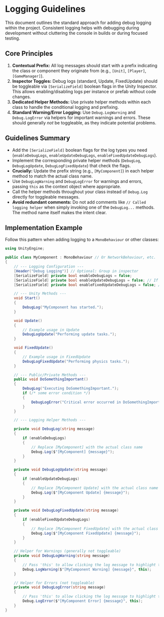 # Logging Guidelines

This document outlines the standard approach for adding debug logging within the project. Consistent logging helps with debugging during development without cluttering the console in builds or during focused testing.

## Core Principles

1.  **Contextual Prefix:** All log messages should start with a prefix indicating the class or component they originate from (e.g., `[Unit]`, `[Player]`, `[GameManager]`).
2.  **Inspector Toggles:** Debug logs (standard, Update, FixedUpdate) should be toggleable via `[SerializeField]` boolean flags in the Unity Inspector. This allows enabling/disabling logs per instance or prefab without code changes.
3.  **Dedicated Helper Methods:** Use private helper methods within each class to handle the conditional logging and prefixing.
4.  **Standard Warning/Error Logging:** Use `Debug.LogWarning` and `Debug.LogError` via helpers for important warnings and errors. These should generally _not_ be toggleable, as they indicate potential problems.

## Guidelines Summary

- Add the `[SerializeField]` boolean flags for the log types you need (`enableDebugLogs`, `enableUpdateDebugLogs`, `enableFixedUpdateDebugLogs`).
- Implement the corresponding private helper methods (`DebugLog`, `DebugLogUpdate`, `DebugLogFixedUpdate`) that check the flags.
- **Crucially:** Update the prefix string (e.g., `[MyComponent]`) in each helper method to match the actual class name.
- Use `DebugLogWarning` and `DebugLogError` for warnings and errors, passing `this` as the context object where appropriate.
- Call the helper methods throughout your class instead of `Debug.Log` directly for toggleable messages.
- **Avoid redundant comments:** Do not add comments like `// Called logging helper` when simply invoking one of the `DebugLog...` methods. The method name itself makes the intent clear.

## Implementation Example

Follow this pattern when adding logging to a `MonoBehaviour` or other classes:

```csharp
using UnityEngine;

public class MyComponent : MonoBehaviour // Or NetworkBehaviour, etc.
{
    // --- Logging Configuration ---
    [Header("Debug Logging")] // Optional: Group in inspector
    [SerializeField] private bool enableDebugLogs = false;
    [SerializeField] private bool enableUpdateDebugLogs = false; // If Update logs are needed
    [SerializeField] private bool enableFixedUpdateDebugLogs = false; // If FixedUpdate logs are needed

    // --- Unity Methods ---
    void Start()
    {
        DebugLog("MyComponent has started.");
    }

    void Update()
    {
        // Example usage in Update
        DebugLogUpdate("Performing update tasks.");
    }

    void FixedUpdate()
    {
        // Example usage in FixedUpdate
        DebugLogFixedUpdate("Performing physics tasks.");
    }

    // --- Public/Private Methods ---
    public void DoSomethingImportant()
    {
        DebugLog("Executing DoSomethingImportant.");
        if (/* some error condition */)
        {
            DebugLogError("Critical error occurred in DoSomethingImportant!");
        }
    }

    // --- Logging Helper Methods ---

    private void DebugLog(string message)
    {
        if (enableDebugLogs)
        {
            // Replace [MyComponent] with the actual class name
            Debug.Log($"[MyComponent] {message}");
        }
    }

    private void DebugLogUpdate(string message)
    {
        if (enableUpdateDebugLogs)
        {
            // Replace [MyComponent Update] with the actual class name + context
            Debug.Log($"[MyComponent Update] {message}");
        }
    }

    private void DebugLogFixedUpdate(string message)
    {
        if (enableFixedUpdateDebugLogs)
        {
            // Replace [MyComponent FixedUpdate] with the actual class name + context
            Debug.Log($"[MyComponent FixedUpdate] {message}");
        }
    }

    // Helper for Warnings (generally not toggleable)
    private void DebugLogWarning(string message)
    {
        // Pass 'this' to allow clicking the log message to highlight the object
        Debug.LogWarning($"[MyComponent Warning] {message}", this);
    }

    // Helper for Errors (not toggleable)
    private void DebugLogError(string message)
    {
        // Pass 'this' to allow clicking the log message to highlight the object
        Debug.LogError($"[MyComponent Error] {message}", this);
    }
}

```
